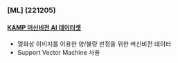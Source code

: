 ### [ML] (221205)
#### [KAMP 머신비전 AI 데이터셋](https://www.kamp-ai.kr/front/dataset/AiDataDetail.jsp?AI_SEARCH=&page=1&DATASET_SEQ=6&EQUIP_SEL=&GUBUN_SEL=&FILE_TYPE_SEL=&WDATE_SEL=)
- 열화상 이미지를 이용한 양/불량 판정을 위한 머신비전 데이터
- Support Vector Machine 사용
